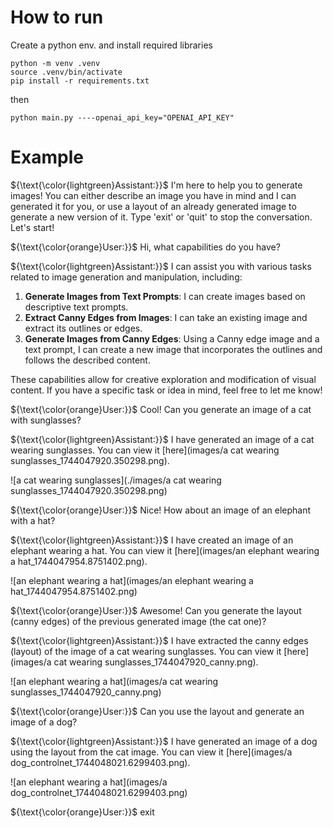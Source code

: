 
# How to run

Create a python env. and install required libraries
```
python -m venv .venv
source .venv/bin/activate
pip install -r requirements.txt
```

then
```
python main.py ----openai_api_key="OPENAI_API_KEY"
```

# Example

${\text{\color{lightgreen}Assistant:}}$
I'm here to help you to generate images! You can either describe an image you have in mind and I can generated it for you, or use a layout of an already generated image to generate a new version of it.
Type 'exit' or 'quit' to stop the conversation.
Let's start!

${\text{\color{orange}User:}}$ Hi, what capabilities do you have?

${\text{\color{lightgreen}Assistant:}}$ I can assist you with various tasks related to image generation and manipulation, including:
1. **Generate Images from Text Prompts**: I can create images based on descriptive text prompts.
2. **Extract Canny Edges from Images**: I can take an existing image and extract its outlines or edges.
3. **Generate Images from Canny Edges**: Using a Canny edge image and a text prompt, I can create a new image that incorporates the outlines and follows the described content.

These capabilities allow for creative exploration and modification of visual content. If you have a specific task or idea in mind, feel free to let me know!

${\text{\color{orange}User:}}$ Cool! Can you generate an image of a cat with sunglasses?

${\text{\color{lightgreen}Assistant:}}$ I have generated an image of a cat wearing sunglasses. You can view it [here](images/a cat wearing sunglasses_1744047920.350298.png).

![a cat wearing sunglasses](./images/a cat wearing sunglasses_1744047920.350298.png)

${\text{\color{orange}User:}}$ Nice! How about an image of an elephant with a hat?

${\text{\color{lightgreen}Assistant:}}$ I have created an image of an elephant wearing a hat. You can view it [here](images/an elephant wearing a hat_1744047954.8751402.png).

![an elephant wearing a hat](images/an elephant wearing a hat_1744047954.8751402.png)

${\text{\color{orange}User:}}$ Awesome! Can you generate the layout (canny edges) of the previous generated image (the cat one)?

${\text{\color{lightgreen}Assistant:}}$ I have extracted the canny edges (layout) of the image of a cat wearing sunglasses. You can view it [here](images/a cat wearing sunglasses_1744047920_canny.png).

![an elephant wearing a hat](images/a cat wearing sunglasses_1744047920_canny.png)

${\text{\color{orange}User:}}$ Can you use the layout and generate an image of a dog?

${\text{\color{lightgreen}Assistant:}}$ I have generated an image of a dog using the layout from the cat image. You can view it [here](images/a dog_controlnet_1744048021.6299403.png).

![an elephant wearing a hat](images/a dog_controlnet_1744048021.6299403.png)

${\text{\color{orange}User:}}$ exit

